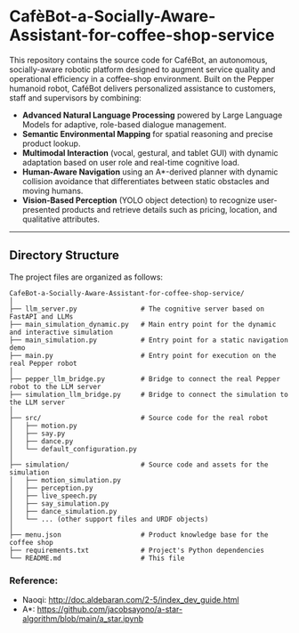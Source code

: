 # CafèBot-a-Socially-Aware-Assistant-for-coffee-shop-service
This repository contains the source code for CaféBot, an autonomous, socially-aware robotic platform designed to augment service quality and operational efficiency in a coffee-shop environment. Built on the Pepper humanoid robot, CaféBot delivers personalized assistance to customers, staff and supervisors by combining:

- **Advanced Natural Language Processing** powered by Large Language Models for adaptive, role-based dialogue management.
- **Semantic Environmental Mapping** for spatial reasoning and precise product lookup.
- **Multimodal Interaction** (vocal, gestural, and tablet GUI) with dynamic adaptation based on user role and real-time cognitive load.
- **Human-Aware Navigation** using an A*-derived planner with dynamic collision avoidance that differentiates between static obstacles and moving humans.
- **Vision-Based Perception** (YOLO object detection) to recognize user-presented products and retrieve details such as pricing, location, and qualitative attributes.

--- 

## Directory Structure
The project files are organized as follows:

```
CafeBot-a-Socially-Aware-Assistant-for-coffee-shop-service/
│
├── llm_server.py                # The cognitive server based on FastAPI and LLMs
├── main_simulation_dynamic.py   # Main entry point for the dynamic and interactive simulation
├── main_simulation.py           # Entry point for a static navigation demo
├── main.py                      # Entry point for execution on the real Pepper robot
│
├── pepper_llm_bridge.py         # Bridge to connect the real Pepper robot to the LLM server
├── simulation_llm_bridge.py     # Bridge to connect the simulation to the LLM server
│
├── src/                         # Source code for the real robot
│   ├── motion.py
│   ├── say.py
│   ├── dance.py
│   └── default_configuration.py
│
├── simulation/                  # Source code and assets for the simulation
│   ├── motion_simulation.py
│   ├── perception.py
│   ├── live_speech.py
│   ├── say_simulation.py
│   ├── dance_simulation.py
│   └── ... (other support files and URDF objects)
│
├── menu.json                    # Product knowledge base for the coffee shop
├── requirements.txt             # Project's Python dependencies
└── README.md                    # This file
```

### Reference:
- Naoqi: http://doc.aldebaran.com/2-5/index_dev_guide.html
- A*: https://github.com/jacobsayono/a-star-algorithm/blob/main/a_star.ipynb